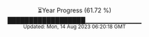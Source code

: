 <p align="center">
⏳Year Progress (61.72 %) <br>
██████████████████▁▁▁▁▁▁▁▁▁▁▁▁ <br>
<sub>Updated: Mon, 14 Aug 2023 06:20:18 GMT</sub>
</p>

